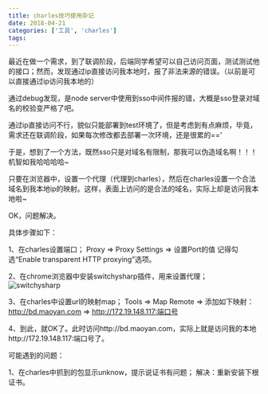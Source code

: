 ```yaml
---
title: charles技巧使用杂记
date: 2018-04-21
categories: ['工具', 'charles']
tags:
---
```


最近在做一个需求，到了联调阶段，后端同学希望可以自己访问页面，测试测试他的接口；然而，发现通过ip直接访问我本地时，报了非法来源的错误。（以前是可以直接通过ip访问我本地的）

通过debug发现，是node server中使用到sso中间件报的错，大概是sso登录对域名的校验变严格了吧。

通过ip直接访问不行，貌似只能部署到test环境了，但是考虑到有点麻烦，毕竟，需求还在联调阶段，如果每次修改都去部署一次环境，还是很累的=='

于是，想到了一个方法，既然sso只是对域名有限制，那我可以伪造域名啊！！！机智如我哈哈哈哈~

<!-- more -->

只要在浏览器中，设置一个代理（代理到charles），然后在charles设置一个合法域名到我本地ip的映射。这样，表面上访问的是合法的域名，实际上却是访问我本地啦~

OK，问题解决。

具体步骤如下：

1、在charles设置端口；
Proxy => Proxy Settings => 设置Port的值
记得勾选“Enable transparent HTTP proxying”选项。

2、在chrome浏览器中安装switchysharp插件，用来设置代理；
![switchysharp](http://p1.meituan.net/scarlett/33f6ccc4ab62f7bac47cb7bd5762caae262125.png)

3、在charles中设置url的映射map；
Tools => Map Remote => 添加如下映射：
http://bd.maoyan.com => http://172.19.148.117:端口号

4、到此，就OK了。此时访问http://bd.maoyan.com，实际上就是访问我的本地http://172.19.148.117:端口号了。

可能遇到的问题：

1、在charles中抓到的包显示unknow，提示说证书有问题；
解决：重新安装下根证书。

